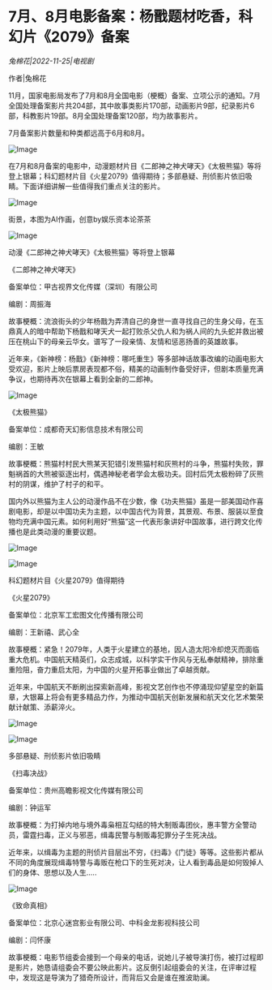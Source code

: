 # 7月、8月电影备案：杨戬题材吃香，科幻片《2079》备案

*兔棉花|2022-11-25|电视剧*

作者|兔棉花

11月，国家电影局发布了7月和8月全国电影（梗概）备案、立项公示的通知。7月全国处理备案影片共204部，其中故事类影片170部，动画影片9部，纪录影片6部，科教影片19部。8月全国处理备案120部，均为故事影片。

7月备案影片数量和种类都远高于6月和8月。

![Image](https://p3.toutiaoimg.com/img/tos-cn-i-qvj2lq49k0/965d9795ca694398a52e1e9638b99bc1~tplv-tt-shrink:640:0.image)

在7月和8月备案的电影中，动漫题材片目《二郎神之神犬哮天》《太极熊猫》等将登上银幕；科幻题材片目《火星2079》值得期待；多部悬疑、刑侦影片依旧吸睛。下面详细讲解一些值得我们重点关注的影片。

![Image](https://p9.toutiaoimg.com/img/tos-cn-i-qvj2lq49k0/bf65849d2bc0403fa57d11d0e2b13662~tplv-tt-shrink:640:0.image)

街景，本图为AI作画，创意by娱乐资本论茶茶

![Image](https://p26.toutiaoimg.com/img/tos-cn-i-qvj2lq49k0/473647d2d5bf4c349534fe06752b8323~tplv-tt-shrink:640:0.image)

动漫《二郎神之神犬哮天》《太极熊猫》等将登上银幕

《二郎神之神犬哮天》

备案单位：甲古视界文化传媒（深圳）有限公司

编剧：周振海

故事梗概：流浪街头的少年杨戬为弄清自己的身世一直寻找自己的生身父母，在玉鼎真人的暗中帮助下杨戬和哮天犬一起打败杀父仇人和为祸人间的九头蛇并救出被压在桃山下的母亲云华女。谱写了一段亲情、友情和惩恶扬善的英雄故事。

近年来，《新神榜：杨戬》《新神榜：哪吒重生》等多部神话故事改编的动画电影大受欢迎，影片上映后票房表现都不俗，精美的动画制作备受好评，但剧本质量充满争议，也期待再次在银幕上看到全新的二郎神。

![Image](https://p26.toutiaoimg.com/img/tos-cn-i-qvj2lq49k0/2db266e9196f4d918b2735854f1e46db~tplv-tt-shrink:640:0.image)

《太极熊猫》

备案单位：成都奇天幻影信息技术有限公司

编剧：王敏

故事梗概：熊猫村村民大熊某天犯错引发熊猫村和灰熊村的斗争，熊猫村失败，罪魁祸首的大熊被驱逐出村，偶遇神秘老者学会太极功夫。回村后凭太极粉碎了灰熊村的阴谋，维护了村子的和平。

国内外以熊猫为主人公的动漫作品不在少数，像《功夫熊猫》虽是一部美国动作喜剧电影，却是以中国功夫为主题，以中国古代为背景，其景观、布景、服装以至食物均充满中国元素。如何利用好“熊猫”这一代表形象讲好中国故事，进行跨文化传播也是此类动漫的重要议题。

![Image](https://p6.toutiaoimg.com/img/tos-cn-i-qvj2lq49k0/0fc94b5bd423468287bbd93735c80c44~tplv-tt-shrink:640:0.image)

![Image](https://p26.toutiaoimg.com/img/tos-cn-i-qvj2lq49k0/374fb19db77c49d2b877824f53f4f58e~tplv-tt-shrink:640:0.image)

科幻题材片目《火星2079》值得期待

《火星2079》

备案单位：北京军工宏图文化传播有限公司

编剧：王新禧、武心全

故事梗概：紧急！2079年，人类于火星建立的基地，因人造太阳冷却熄灭而面临重大危机。中国航天精英们，众志成城，以科学实干作风与无私奉献精神，排除重重险阻，奋力重启太阳，为中国的火星开拓事业做出了卓越贡献。

近年来，中国航天不断刷出探索新高峰，影视文艺创作也不停涌现仰望星空的新篇章，大银幕上将会有更多精品力作，为推动中国航天创新发展和航天文化艺术繁荣献计献策、添薪淬火。

![Image](https://p9.toutiaoimg.com/img/tos-cn-i-qvj2lq49k0/eb49d76909bf4eb98e473711be3283a3~tplv-tt-shrink:640:0.image)

![Image](https://p26.toutiaoimg.com/img/tos-cn-i-qvj2lq49k0/474707bae4044383b487dfb96035045a~tplv-tt-shrink:640:0.image)

多部悬疑、刑侦影片依旧吸睛

《扫毒决战》

备案单位：贵州高瞻影视文化传媒有限公司

编剧：钟运军

故事梗概：为打掉内地与境外毒枭相互勾结的特大制贩毒团伙，惠丰警方全警动员，雷霆扫毒，正义与邪恶，缉毒民警与制贩毒犯罪分子生死决战。

近年来，以缉毒为主题的刑侦片目层出不穷，《扫毒》《门徒》等等。这些影片都从不同的角度展现缉毒特警与毒贩在枪口下的生死对决，让人看到毒品是如何毁掉人们的身体、思想以及人生.....

![Image](https://p6.toutiaoimg.com/img/tos-cn-i-qvj2lq49k0/83a0cffe547148499e8cd5d5a75673d0~tplv-tt-shrink:640:0.image)

《致命真相》

备案单位：北京心迷宫影业有限公司、中科金龙影视科技公司

编剧：闫怀康

故事梗概：电影节组委会接到一个母亲的电话，说她儿子被导演打伤，被打过程即是影片，她恳请组委会不要公映此影片。这反倒引起组委会的关注，在评审过程中，发现这是导演为了猎奇所设计，而背后又会是谁在推波助澜。

